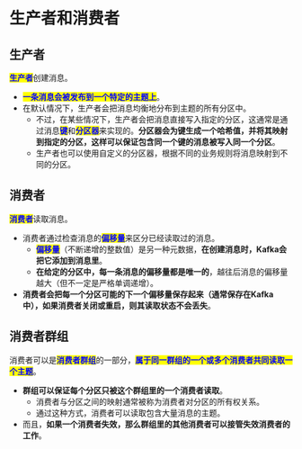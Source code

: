 # 生产者和消费者

## 生产者

<mark style="color:blue;">**生产者**</mark>创建消息。

* <mark style="color:blue;">**一条消息会被发布到一个特定的主题上**</mark>。
* 在默认情况下，生产者会把消息均衡地分布到主题的所有分区中。
  * 不过，在某些情况下，生产者会把消息直接写入指定的分区，这通常是通过消息<mark style="color:blue;">**键**</mark>和<mark style="color:blue;">**分区器**</mark>来实现的。**分区器会为键生成一个哈希值，并将其映射到指定的分区，这样可以保证包含同一个键的消息被写入同一个分区**。
  * 生产者也可以使用自定义的分区器，根据不同的业务规则将消息映射到不同的分区。

## **消费者**

<mark style="color:blue;">**消费者**</mark>读取消息。

* 消费者通过检查消息的<mark style="color:blue;">**偏移量**</mark>来区分已经读取过的消息。
  * <mark style="color:blue;">**偏移量**</mark>（不断递增的整数值）是另一种元数据，**在创建消息时，Kafka会把它添加到消息里**。
  * **在给定的分区中，每一条消息的偏移量都是唯一的**，越往后消息的偏移量越大（但不一定是严格单调递增）。
* **消费者会把每一个分区可能的下一个偏移量保存起来（通常保存在Kafka中），如果消费者关闭或重启，则其读取状态不会丢失**。

## 消费者群组

消费者可以是<mark style="color:blue;">**消费者群组**</mark>的一部分，<mark style="color:blue;">**属于同一群组的一个或多个消费者共同读取一个主题**</mark>。

* **群组可以保证每个分区只被这个群组里的一个消费者读取**。
  * 消费者与分区之间的映射通常被称为消费者对分区的所有权关系。
  * 通过这种方式，消费者可以读取包含大量消息的主题。
* 而且，**如果一个消费者失效，那么群组里的其他消费者可以接管失效消费者的工作**。

